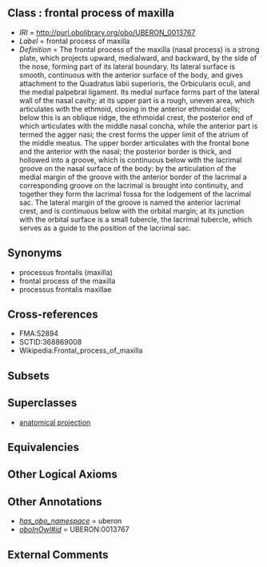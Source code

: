 
## Class : frontal process of maxilla

 * *IRI* = http://purl.obolibrary.org/obo/UBERON_0013767
 * *Label* = frontal process of maxilla
 * *Definition* = The frontal process of the maxilla (nasal process) is a strong plate, which projects upward, medialward, and backward, by the side of the nose, forming part of its lateral boundary. Its lateral surface is smooth, continuous with the anterior surface of the body, and gives attachment to the Quadratus labii superioris, the Orbicularis oculi, and the medial palpebral ligament. Its medial surface forms part of the lateral wall of the nasal cavity; at its upper part is a rough, uneven area, which articulates with the ethmoid, closing in the anterior ethmoidal cells; below this is an oblique ridge, the ethmoidal crest, the posterior end of which articulates with the middle nasal concha, while the anterior part is termed the agger nasi; the crest forms the upper limit of the atrium of the middle meatus. The upper border articulates with the frontal bone and the anterior with the nasal; the posterior border is thick, and hollowed into a groove, which is continuous below with the lacrimal groove on the nasal surface of the body: by the articulation of the medial margin of the groove with the anterior border of the lacrimal a corresponding groove on the lacrimal is brought into continuity, and together they form the lacrimal fossa for the lodgement of the lacrimal sac. The lateral margin of the groove is named the anterior lacrimal crest, and is continuous below with the orbital margin; at its junction with the orbital surface is a small tubercle, the lacrimal tubercle, which serves as a guide to the position of the lacrimal sac.

## Synonyms

 * processus frontalis (maxilla)
 * frontal process of the maxilla
 * processus frontalis maxillae

## Cross-references

 * FMA:52894
 * SCTID:368869008
 * Wikipedia:Frontal_process_of_maxilla

## Subsets


## Superclasses

 * [anatomical projection](../../UBERON/29/UBERON_0004529.md)

## Equivalencies


## Other Logical Axioms


## Other Annotations

 * *[has_obo_namespace](../../ce/oboInOwl#hasOBONamespace.md)* = uberon
 * *[oboInOwl#id](../../id/oboInOwl#id.md)* = UBERON:0013767

## External Comments

